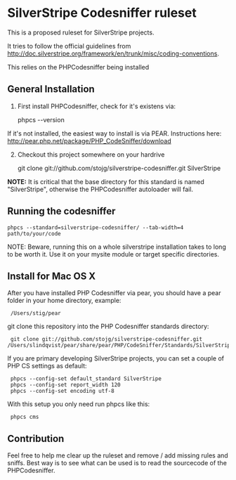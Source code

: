 # SilverStripe Codesniffer ruleset

This is a proposed ruleset for SilverStripe projects.

It tries to follow the official guidelines from
http://doc.silverstripe.org/framework/en/trunk/misc/coding-conventions.

This relies on the PHPCodesniffer being installed

## General Installation

1) First install PHPCodesniffer, check for it's existens via:

     phpcs --version

If it's not installed, the easiest way to install is via PEAR. Instructions
here: http://pear.php.net/package/PHP_CodeSniffer/download

2) Checkout this project somewhere on your hardrive

    git clone git://github.com/stojg/silverstripe-codesniffer.git SilverStripe

**NOTE:** It is critical that the base directory for this standard is named
"SilverStripe", otherwise the PHPCodesniffer autoloader will fail.

## Running the codesniffer

    phpcs --standard=silverstripe-codesniffer/ --tab-width=4  path/to/your/code

NOTE: Beware, running this on a whole silverstripe installation takes to long to
 be worth it. Use it on your mysite module or target specific directories.
 
## Install for Mac OS X

After you have installed PHP Codesniffer via pear, you should have a pear folder in your home directory, example:

     /Users/stig/pear
     
git clone this repository into the PHP Codesniffer standards directory:

     git clone git://github.com/stojg/silverstripe-codesniffer.git /Users/slindqvist/pear/share/pear/PHP/CodeSniffer/Standards/SilverStripe

If you are primary developing SilverStripe projects, you can set a couple of PHP CS settings as default:

     phpcs --config-set default_standard SilverStripe
     phpcs --config-set report_width 120
     phpcs --config-set encoding utf-8
     
With this setup you only need run phpcs like this:

     phpcs cms

## Contribution

Feel free to help me clear up the ruleset and remove / add missing rules and
sniffs. Best way is to see what can be used is to read the sourcecode of the PHPCodesniffer.

